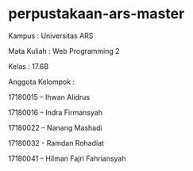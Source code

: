 # perpustakaan-ars-master
 
Kampus : Universitas ARS

Mata Kuliah : Web Programming 2

Kelas : 17.6B

Anggota Kelompok : 

17180015 – Ihwan Alidrus

17180016 – Indra Firmansyah

17180022 – Nanang Mashadi

17180032 - Ramdan Rohadiat

17180041 – Hilman Fajri Fahriansyah